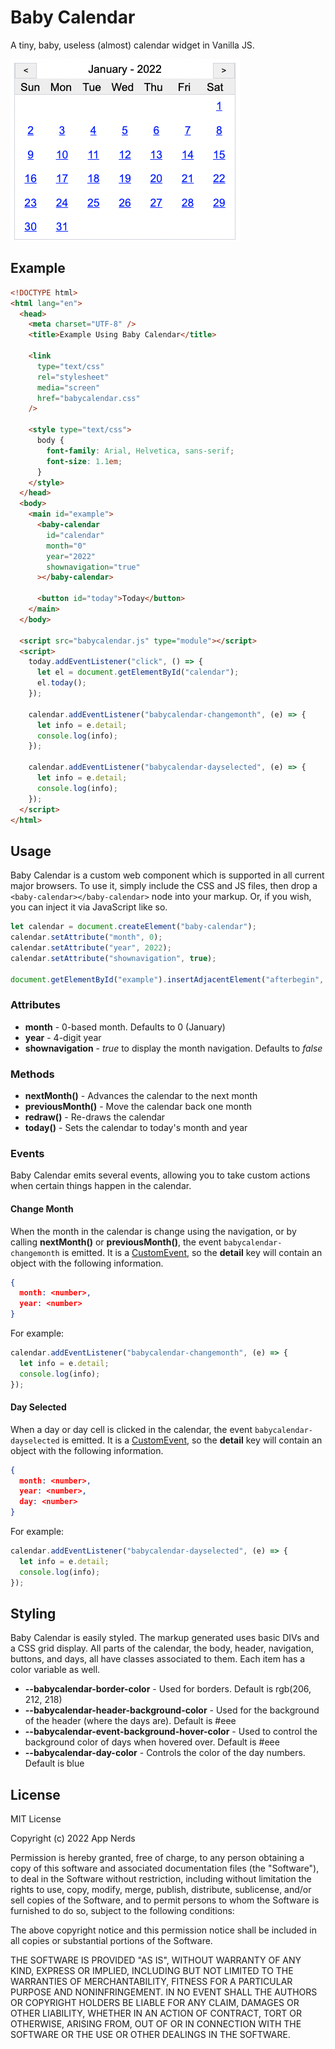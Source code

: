 # Baby Calendar
A tiny, baby, useless (almost) calendar widget in Vanilla JS.

![Screenshot 1](screenshot1.png)

## Example

```html
<!DOCTYPE html>
<html lang="en">
  <head>
    <meta charset="UTF-8" />
    <title>Example Using Baby Calendar</title>

    <link
      type="text/css"
      rel="stylesheet"
      media="screen"
      href="babycalendar.css"
    />

    <style type="text/css">
      body {
        font-family: Arial, Helvetica, sans-serif;
        font-size: 1.1em;
      }
    </style>
  </head>
  <body>
    <main id="example">
      <baby-calendar
        id="calendar"
        month="0"
        year="2022"
        shownavigation="true"
      ></baby-calendar>

      <button id="today">Today</button>
    </main>
  </body>

  <script src="babycalendar.js" type="module"></script>
  <script>
    today.addEventListener("click", () => {
      let el = document.getElementById("calendar");
      el.today();
    });

    calendar.addEventListener("babycalendar-changemonth", (e) => {
      let info = e.detail;
      console.log(info);
    });

    calendar.addEventListener("babycalendar-dayselected", (e) => {
      let info = e.detail;
      console.log(info);
    });
  </script>
</html>
```

## Usage

Baby Calendar is a custom web component which is supported in all current major browsers. To use it, simply include the CSS and JS files, then drop a `<baby-calendar></baby-calendar>` node into your markup. Or, if you wish, you can inject it via JavaScript like so.

```javascript
let calendar = document.createElement("baby-calendar");
calendar.setAttribute("month", 0);
calendar.setAttribute("year", 2022);
calendar.setAttribute("shownavigation", true);

document.getElementById("example").insertAdjacentElement("afterbegin", calendar);
```

### Attributes

* **month** - 0-based month. Defaults to 0 (January)
* **year** - 4-digit year
* **shownavigation** - *true* to display the month navigation. Defaults to *false*

### Methods

* **nextMonth()** - Advances the calendar to the next month
* **previousMonth()** - Move the calendar back one month
* **redraw()** - Re-draws the calendar
* **today()** - Sets the calendar to today's month and year

### Events

Baby Calendar emits several events, allowing you to take custom actions when certain things happen in the calendar.

#### Change Month

When the month in the calendar is change using the navigation, or by calling **nextMonth()** or **previousMonth()**, the event `babycalendar-changemonth` is emitted. It is a [CustomEvent](https://developer.mozilla.org/en-US/docs/Web/API/CustomEvent/CustomEvent), so the **detail** key will contain an object with the following information.

```json
{
  month: <number>,
  year: <number>
}
```

For example:

```javascript
calendar.addEventListener("babycalendar-changemonth", (e) => {
  let info = e.detail;
  console.log(info);
});
```

#### Day Selected

When a day or day cell is clicked in the calendar, the event `babycalendar-dayselected` is emitted. It is a [CustomEvent](https://developer.mozilla.org/en-US/docs/Web/API/CustomEvent/CustomEvent), so the **detail** key will contain an object with the following information.

```json
{
  month: <number>,
  year: <number>,
  day: <number>
}
```

For example:

```javascript
calendar.addEventListener("babycalendar-dayselected", (e) => {
  let info = e.detail;
  console.log(info);
});
```

## Styling

Baby Calendar is easily styled. The markup generated uses basic DIVs and a CSS grid display. All parts of the calendar, the body, header, navigation, buttons, and days, all have classes associated to them. Each item has a color variable as well.

* **--babycalendar-border-color** - Used for borders. Default is rgb(206, 212, 218)
* **--babycalendar-header-background-color** - Used for the background of the header (where the days are). Default is #eee
* **--babycalendar-event-background-hover-color** - Used to control the background color of days when hovered over. Default is #eee
* **--babycalendar-day-color** - Controls the color of the day numbers. Default is blue

## License

MIT License

Copyright (c) 2022 App Nerds

Permission is hereby granted, free of charge, to any person obtaining a copy
of this software and associated documentation files (the "Software"), to deal
in the Software without restriction, including without limitation the rights
to use, copy, modify, merge, publish, distribute, sublicense, and/or sell
copies of the Software, and to permit persons to whom the Software is
furnished to do so, subject to the following conditions:

The above copyright notice and this permission notice shall be included in all
copies or substantial portions of the Software.

THE SOFTWARE IS PROVIDED "AS IS", WITHOUT WARRANTY OF ANY KIND, EXPRESS OR
IMPLIED, INCLUDING BUT NOT LIMITED TO THE WARRANTIES OF MERCHANTABILITY,
FITNESS FOR A PARTICULAR PURPOSE AND NONINFRINGEMENT. IN NO EVENT SHALL THE
AUTHORS OR COPYRIGHT HOLDERS BE LIABLE FOR ANY CLAIM, DAMAGES OR OTHER
LIABILITY, WHETHER IN AN ACTION OF CONTRACT, TORT OR OTHERWISE, ARISING FROM,
OUT OF OR IN CONNECTION WITH THE SOFTWARE OR THE USE OR OTHER DEALINGS IN THE
SOFTWARE.

